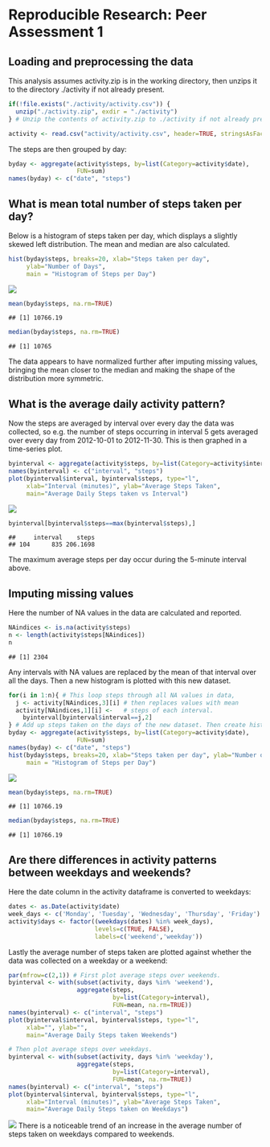 # Reproducible Research: Peer Assessment 1


## Loading and preprocessing the data  

This analysis assumes activity.zip is in the working directory, then unzips it to the directory ./activity if not already present.



```r
if(!file.exists("./activity/activity.csv")) {
  unzip("./activity.zip", exdir = "./activity")
} # Unzip the contents of activity.zip to ./activity if not already present.

activity <- read.csv("activity/activity.csv", header=TRUE, stringsAsFactors=FALSE)
```
The steps are then grouped by day:


```r
byday <- aggregate(activity$steps, by=list(Category=activity$date),
                   FUN=sum)
names(byday) <- c("date", "steps")
```

## What is mean total number of steps taken per day?

Below is a histogram of steps taken per day, which displays a slightly skewed left distribution. The mean and median are also calculated.


```r
hist(byday$steps, breaks=20, xlab="Steps taken per day",
     ylab="Number of Days",
     main = "Histogram of Steps per Day")
```

![](PA1_template_files/figure-html/avgsteps-1.png)<!-- -->

```r
mean(byday$steps, na.rm=TRUE)
```

```
## [1] 10766.19
```

```r
median(byday$steps, na.rm=TRUE)
```

```
## [1] 10765
```
The data appears to have normalized further after imputing missing values, bringing the mean closer to the median and making the shape of the distribution more symmetric.

## What is the average daily activity pattern?

Now the steps are averaged by interval over every day the data was collected, so e.g. the number of steps occurring in interval 5 gets averaged over every day from 2012-10-01 to 2012-11-30. This is then graphed in a time-series plot.


```r
byinterval <- aggregate(activity$steps, by=list(Category=activity$interval), FUN=mean, na.rm=TRUE)
names(byinterval) <- c("interval", "steps")
plot(byinterval$interval, byinterval$steps, type="l",
     xlab="Interval (minutes)", ylab="Average Steps Taken",
     main="Average Daily Steps taken vs Interval")
```

![](PA1_template_files/figure-html/byinterval-1.png)<!-- -->

```r
byinterval[byinterval$steps==max(byinterval$steps),]
```

```
##     interval    steps
## 104      835 206.1698
```
The maximum average steps per day occur during the 5-minute interval above.

## Imputing missing values

Here the number of NA values in the data are calculated and reported.


```r
NAindices <- is.na(activity$steps)
n <- length(activity$steps[NAindices])
n
```

```
## [1] 2304
```
Any intervals with NA values are replaced by the mean of that interval over all the days. Then a new histogram is plotted with this new dataset.


```r
for(i in 1:n){ # This loop steps through all NA values in data,
  j <- activity[NAindices,3][i] # then replaces values with mean
  activity[NAindices,1][i] <-   # steps of each interval.
    byinterval[byinterval$interval==j,2]
} # Add up steps taken on the days of the new dataset. Then create historgram.
byday <- aggregate(activity$steps, by=list(Category=activity$date),
                   FUN=sum)
names(byday) <- c("date", "steps")
hist(byday$steps, breaks=20, xlab="Steps taken per day", ylab="Number of Days",
     main = "Histogram of Steps per Day")
```

![](PA1_template_files/figure-html/imputedNA-1.png)<!-- -->

```r
mean(byday$steps, na.rm=TRUE)
```

```
## [1] 10766.19
```

```r
median(byday$steps, na.rm=TRUE)
```

```
## [1] 10766.19
```

## Are there differences in activity patterns between weekdays and weekends?

Here the date column in the activity dataframe is converted to weekdays:


```r
dates <- as.Date(activity$date)
week_days <- c('Monday', 'Tuesday', 'Wednesday', 'Thursday', 'Friday')
activity$days <- factor((weekdays(dates) %in% week_days),
                        levels=c(TRUE, FALSE),
                        labels=c('weekend','weekday'))
```
Lastly the average number of steps taken are plotted against whether the data was collected on a weekday or a weekend:


```r
par(mfrow=c(2,1)) # First plot average steps over weekends.
byinterval <- with(subset(activity, days %in% 'weekend'),
                   aggregate(steps,
                             by=list(Category=interval),
                             FUN=mean, na.rm=TRUE))
names(byinterval) <- c("interval", "steps")
plot(byinterval$interval, byinterval$steps, type="l",
     xlab="", ylab="",
     main="Average Daily Steps taken Weekends")

# Then plot average steps over weekdays.
byinterval <- with(subset(activity, days %in% 'weekday'),
                   aggregate(steps,
                             by=list(Category=interval),
                             FUN=mean, na.rm=TRUE))
names(byinterval) <- c("interval", "steps")
plot(byinterval$interval, byinterval$steps, type="l",
     xlab="Interval (minutes)", ylab="Average Steps Taken",
     main="Average Daily Steps taken on Weekdays")
```

![](PA1_template_files/figure-html/weekdays_plot-1.png)<!-- -->
There is a noticeable trend of an increase in the average number of steps taken on weekdays compared to weekends.
